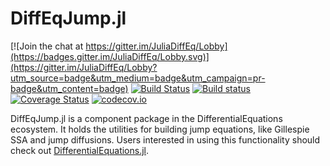 # DiffEqJump.jl

[![Join the chat at https://gitter.im/JuliaDiffEq/Lobby](https://badges.gitter.im/JuliaDiffEq/Lobby.svg)](https://gitter.im/JuliaDiffEq/Lobby?utm_source=badge&utm_medium=badge&utm_campaign=pr-badge&utm_content=badge)
[![Build Status](https://travis-ci.org/SciML/DiffEqJump.jl.svg?branch=master)](https://travis-ci.org/SciML/DiffEqJump.jl)
[![Build status](https://ci.appveyor.com/api/projects/status/github/JuliaDiffEq/DiffEqJump.jl?branch=master&svg=true)](https://ci.appveyor.com/project/ChrisRackauckas/diffeqjump-jl/branch/master)
[![Coverage Status](https://coveralls.io/repos/github/JuliaDiffEq/DiffEqJump.jl/badge.svg?branch=master)](https://coveralls.io/github/JuliaDiffEq/DiffEqJump.jl?branch=master)
[![codecov.io](https://codecov.io/gh/JuliaDiffEq/DiffEqJump.jl/branch/master/graph/badge.svg)](https://codecov.io/gh/JuliaDiffEq/DiffEqJump.jl)

DiffEqJump.jl is a component package in the DifferentialEquations ecosystem. It
holds the utilities for building jump equations, like Gillespie SSA and jump
diffusions. Users interested in using this functionality should check out
[DifferentialEquations.jl](https://github.com/JuliaDiffEq/DifferentialEquations.jl).
